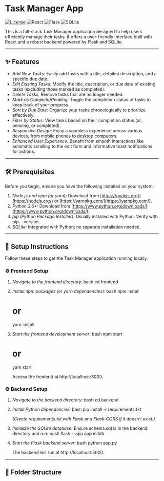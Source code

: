 # Task Manager App

[![License](https://img.shields.io/badge/License-MIT-yellow.svg)](https://opensource.org/licenses/MIT)
![React](https://img.shields.io/badge/React-%2320232A.svg?style=for-the-badge&logo=react&logoColor=%2361DAFB)
![Flask](https://img.shields.io/badge/Flask-%23000.svg?style=for-the-badge&logo=flask&logoColor=%23fff)
![SQLite](https://img.shields.io/badge/SQLite-%2307405e.svg?style=for-the-badge&logo=sqlite&logoColor=fff)

This is a full-stack Task Manager application designed to help users efficiently manage their tasks. It offers a user-friendly interface built with React and a robust backend powered by Flask and SQLite.

---

## ✨ Features

- *Add New Tasks:* Easily add tasks with a title, detailed description, and a specific due date.
- *Edit Existing Tasks:* Modify the title, description, or due date of existing tasks (excluding those marked as completed).
- *Delete Tasks:* Remove tasks that are no longer needed.
- *Mark as Complete/Pending:* Toggle the completion status of tasks to keep track of your progress.
- *Sort by Due Date:* Organize your tasks chronologically to prioritize effectively.
- *Filter by Status:* View tasks based on their completion status (all, pending, or completed).
- *Responsive Design:* Enjoy a seamless experience across various devices, from mobile phones to desktop computers.
- *Enhanced User Experience:* Benefit from smooth interactions like automatic scrolling to the edit form and informative toast notifications for actions.

---

## 🛠 Prerequisites

Before you begin, ensure you have the following installed on your system:

1.  *Node.js and npm (or yarn):* Download from [https://nodejs.org/](https://nodejs.org/) or [https://yarnpkg.com/](https://yarnpkg.com/).
2.  *Python 3.6+:* Download from [https://www.python.org/downloads/](https://www.python.org/downloads/).
3.  *pip (Python Package Installer):* Usually installed with Python. Verify with pip --version.
4.  *SQLite:* Integrated with Python; no separate installation needed.

---

## 🚀 Setup Instructions

Follow these steps to get the Task Manager application running locally.

### ⚙ Frontend Setup

1.  *Navigate to the frontend directory:*
    bash
    cd frontend
    
2.  *Install npm packages (or yarn dependencies):*
    bash
    npm install
    # or
    yarn install
    
3.  *Start the frontend development server:*
    bash
    npm start
    # or
    yarn start
    
    Access the frontend at http://localhost:3000.

### ⚙ Backend Setup

1.  *Navigate to the backend directory:*
    bash
    cd backend
    
2.  *Install Python dependencies:*
    bash
    pip install -r requirements.txt
    
    *(Create requirements.txt with Flask and Flask-CORS if it doesn't exist.)*
3.  *Initialize the SQLite database:*
    Ensure schema.sql is in the backend directory and run:
    bash
    flask --app app initdb
    
4.  *Start the Flask backend server:*
    bash
    python app.py
    
    The backend will run at http://localhost:5000.

---

## 📂 Folder Structure